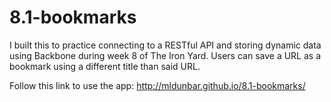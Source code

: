 # 8.1-bookmarks

I built this to practice connecting to a RESTful API and storing dynamic data using Backbone during week 8 of The Iron Yard.
Users can save a URL as a bookmark using a different title than said URL.

Follow this link to use the app: http://mldunbar.github.io/8.1-bookmarks/
